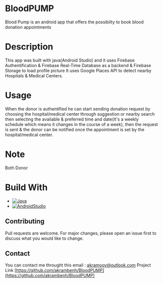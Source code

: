 # BloodPUMP

  Blood Pump is an android app that offers the possibilty to book blood donation appointments
# Description
  This app was built with java(Android Studio) and it uses Firebase Authentification & Firebase Real-Time Database as a backend & Firebase Storage to load profile picture
 It uses Google Places API to detect nearby Hospitals & Medical Centers.
# Usage
  When the donor is authentified he can start sending donation request by choosing the hospital/medical center through suggestion or nearby search then selecting the available & 
 preferred time and date(It's a weekly schedule which means it changes in the course of a week), then the request is sent & the donor can be notified once the appointment
 is set by the hospital/medical center.
# Note
  Both Donor 
# Build With
* [![Java][Java.com]][Java-url]
* [![AndroidStudio][developer.android.com]][AndroidStudio-url]
## Contributing

  Pull requests are welcome. For major changes, please open an issue first
to discuss what you would like to change.

## Contact
You can contact me throught this email : akramoov@outlook.com
Project Link [https://github.com/akrambenh/BloodPUMP](https://github.com/akrambenh/BloodPUMP)

[Java-url]: https://www.java.com/en/
[Java.com]: https://img.shields.io/badge/Java-DD0031?style=for-the-badge&logo=java&logoColor=white
[AndroidStudio-url]: https://developer.android.com/studio?gclid=CjwKCAjw-b-kBhB-EiwA4fvKrEDrOZz23aC7I8USYHuJpFToYYFONWxVmi7z0BC9o_57JV0LQkfb1RoCiZcQAvD_BwE&gclsrc=aw.ds
[developer.android.com]: https://img.shields.io/badge/Android%20Studio-GD0031?style=for-the-badge&logo=java&logoColor=white

